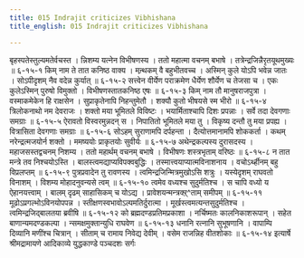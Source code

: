 ```yaml
---
title: 015 Indrajit criticizes Vibhishana
title_english: 015 Indrajit criticizes Vibhishana

---
```

<div class="audioEmbed"  caption="श्रीराम-हरिसीताराममूर्ति-घनपाठिभ्यां वचनम्" src="https://archive.org/download/Ramayana-recitation-Sriram-harisItArAmamUrti-Ghanapaati-v2/Kanda_6/Kanda_6_YK-015-Indrajit_criticizes_Vibhishana.mp3"></div>
बृहस्पतेस्तुल्यमतेर्वचस्त ।  
न्निशम्य यत्नेन विभीषणस्य ।  
ततो महात्मा वचनम् बभाषे ।  
तत्रेन्द्रजिन्नैरृतयूथमुख्यः ॥ ६-१५-१  
किम् नाम ते तात कनिष्ठ वाक्य ।  
मन्र्थकम् वै बहुभीतवच्च ।  
अस्मिन् कुले योऽपि भवेन्न जातः ।  
सोऽपीदृशम् नैव वदेन्न कुर्यात् ॥ ६-१५-२  
सत्त्वेन वीर्येण पराक्रमेण  
धैर्येण शौर्येण च तेजसा च ।  
एकः कुलेऽस्मिन् पुरुषो विमुक्तो ।  
विभीषणस्तातकनिष्ठ एषः ॥ ६-१५-३  
किम् नाम तौ मानुषराजपुत्रा ।  
वस्माकमेकेन हि राक्षसेन ।  
सुप्राकृतेनापि निहन्तुमेतौ ।  
शक्यौ कुतो भीषयसे स्म भीरो ॥ ६-१५-४  
त्रिलोकनाथो नम देवराजः ।  
शक्तो मया भूमितले विविष्टः ।  
भयार्मिताश्चापि दिशः प्रपन्नाः ।  
सर्वे तदा देवगणाः समग्राः ॥ ६-१५-५  
ऐरावतो विस्वरमुन्नदन् स ।  
निपातितो भूमितले मया तु ।  
विकृष्य दन्तौ तु मया प्रपह्य ।  
वित्रासिता देवगणाः समग्राः ॥ ६-१५-६  
सोऽहम् सुराणामपि दर्पहन्ता ।  
दैत्योत्तमानामपि शोककर्ता ।  
कथम् नरेन्द्रत्मजयोर्न शक्तो ।  
ममष्ययोः प्राकृतयोः सुवीर्यः ॥ ६-१५-७  
अथेन्द्रकल्पस्य दुरासदस्य ।  
महाजसस्तद्वचनम् निशम्य ।  
ततो महार्थम् वचनम् बभाषे ।  
विभीषणः शस्त्रभृताम् वरिष्ठः ॥ ६-१५-८  
न तात मन्त्रे तव निश्चयोऽस्ति ।  
बालस्त्वमद्याप्यविपक्वबुद्धिः ।  
तस्मात्त्वयाप्यात्मविनाशनाय ।  
वचोऽर्थ्हीनम् बहु विप्रलप्तम् ॥ ६-१५-९  
पुत्रप्रवादेन तु रावणस्य ।  
त्वमिन्द्रजिन्मित्रमुखोऽसि शत्रुः ।  
यस्येदृशम् राघवतो विनाशम् ।  
विशम्य मोहादनुवन्यसे त्वम् ॥ ६-१५-१०  
त्वमेव वध्यश्च सुदुर्मतिश्च ।  
स चापि वध्यो य ऐहानयत्त्वाम् ।  
बालम् दृढम् साहासिकम् च योऽद्य ।  
प्रावेशयन्मन्त्रक्ऱ्^ताम् समीपम् ॥ ६-१५-११  
मूढोऽप्रगल्भोऽविनयोपपन्न ।  
स्तीक्षणस्वभावोऽल्पमतिर्दुरात्मा ।  
मूर्खस्त्वमत्यन्तसुदुर्मतिश्च ।  
त्वमिन्द्रजिद्बालतया ब्रवीषि ॥ ६-१५-१२  
को ब्रह्मदण्डप्रतिमप्रकाशा ।  
नर्चिष्मतः कालनिकाशरूपान् ।  
सहेत बाणान्यमदण्डकल्पा ।  
न्समक्षमुक्तान्युधि राघवेण ॥ ६-१५-१३  
धनानि रत्नानि सुभूषणानि ।  
वापाम्पि दिव्यानि मणींश्च चित्रान् ।  
सीताम् च रामाय निवेद्य देवीम् ।  
वसेम राजन्निह वीतशोकाः ॥ ६-१५-१४  
इत्यार्षे श्रीमद्रामायणे आदिकाव्ये युद्धकाण्डे पञ्चदशः सर्गः